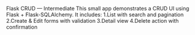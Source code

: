 Flask CRUD — Intermediate
This small app demonstrates a CRUD UI using Flask + Flask-SQLAlchemy. It includes:
 1.List with search and pagination
 2.Create & Edit forms with validation
 3.Detail view
 4.Delete action with confirmation

